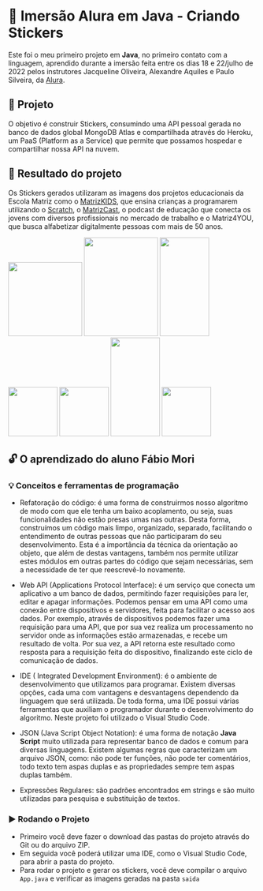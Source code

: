 # :school: Imersão Alura em Java - Criando Stickers

Este foi o meu primeiro projeto em **Java**, no primeiro contato com a linguagem, aprendido durante a imersão feita entre os dias 18 e 22/julho de 2022 pelos instrutores Jacqueline Oliveira, Alexandre Aquiles e Paulo Silveira, da [Alura](https://www.alura.com.br/).

## :notebook_with_decorative_cover: Projeto

O objetivo é construir Stickers, consumindo uma API pessoal gerada no banco de dados global MongoDB Atlas e compartilhada através do Heroku, um PaaS (Platform as a Service) que permite que possamos hospedar e compartilhar nossa API na nuvem.

## :open_file_folder: Resultado do projeto

Os Stickers gerados utilizaram as imagens dos projetos educacionais da Escola Matriz como o [MatrizKIDS](https://www.instagram.com/matrizkids/), que ensina crianças a programarem utilizando o [Scratch](https://scratch.mit.edu/users/FabioMori/projects/), o [MatrizCast](https://www.youtube.com/c/MatrizCast), o podcast de educação que conecta os jovens com diversos profissionais no mercado de trabalho e o Matriz4YOU, que busca alfabetizar digitalmente pessoas com mais de 50 anos.

<img src="https://user-images.githubusercontent.com/101336111/181359089-05d150c3-9110-482f-b17f-c3abecaa29d1.png" width="150" height="150"> <img src="https://user-images.githubusercontent.com/101336111/181359115-3b3e694f-5369-49c1-8e0f-8495958789da.png" width="150" height="200"> <img src="https://user-images.githubusercontent.com/101336111/181359139-63a98bf9-f7ef-4ac6-b33b-ee21e3c9384a.png" width="100" height="200"> <img src="https://user-images.githubusercontent.com/101336111/181359158-1c5de2ea-8d6c-463d-9c89-ff076abd8f3f.png" width="100" height="100"> <img src="https://user-images.githubusercontent.com/101336111/181359171-bad67f22-8ed3-408f-95e8-77dde289f3e4.png" width="100" height="100"> <img src="https://user-images.githubusercontent.com/101336111/181359179-fb80fa91-e0e9-4004-af2e-7b3847b51a2d.png" width="100" height="200"> <img src="https://user-images.githubusercontent.com/101336111/181359199-d2fd7c48-4673-4290-b50f-cf321cabc3f4.png" width="100" height="100">

## :unlock: O aprendizado do aluno Fábio Mori
### :bulb: Conceitos e ferramentas de programação

- Refatoração do código: é uma forma de construirmos nosso algoritmo de modo com que ele tenha um baixo acoplamento, ou seja, suas funcionalidades não estão presas umas nas outras. Desta forma, construímos um código mais limpo, organizado, separado, facilitando o entendimento de outras pessoas que não participaram do seu desenvolvimento. Esta é a importância da técnica da orientação ao objeto, que além de destas vantagens, também nos permite utilizar estes módulos em outras partes do código que sejam necessárias, sem a necessidade de ter que reescrevê-lo novamente.  

- Web API (Applications Protocol Interface): é um serviço que conecta um aplicativo a um banco de dados, permitindo fazer requisições para ler, editar e apagar informações. Podemos pensar em uma API como uma conexão entre dispositivos e servidores, feita para facilitar o acesso aos dados. Por exemplo, através de dispositivos podemos fazer uma requisição para uma API, que por sua vez realiza um processamento no servidor onde as informações estão armazenadas, e recebe um resultado de volta. Por sua vez, a API retorna este resultado como resposta para a requisição feita do dispositivo, finalizando este ciclo de comunicação de dados. 

- IDE ( Integrated Development Environment): é o ambiente de desenvolvimento que utilizamos para programar. Existem diversas opções, cada uma com vantagens e desvantagens dependendo da linguagem que será utilizada. De toda forma, uma IDE possui várias ferramentas que auxiliam o programador durante o desenvolvimento do algoritmo. Neste projeto foi utilizado o Visual Studio Code.

- JSON (Java Script Object Notation): é uma forma de notação **Java Script** muito utilizada para representar banco de dados e comum para diversas linguagens. Existem algumas regras que caracterizam um arquivo JSON, como: não pode ter funções, não pode ter comentários, todo texto tem aspas duplas e as propriedades sempre tem aspas duplas também.

- Expressões Regulares: são padrões encontrados em strings e são muito utilizadas para pesquisa e substituição de textos.
  
### :arrow_forward: Rodando o Projeto
- Primeiro você deve fazer o download das pastas do projeto através do Git ou do arquivo ZIP.
- Em seguida você poderá utilizar uma IDE, como o Visual Studio Code, para abrir a pasta do projeto.
- Para rodar o projeto e gerar os stickers, você deve compilar o arquivo ``App.java`` e verificar as imagens geradas na pasta ``saida``

